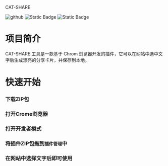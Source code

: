  CAT-SHARE
 
 ![github](https://img.shields.io/github/stars/tianhukj/cat-share.svg?style=social)
 ![Static Badge](https://img.shields.io/badge/build-passing-brightgreen)
 ![Static Badge](https://img.shields.io/badge/powerd-cursor-green)
 # 项目简介
 CAT-SHARE 工具是一款基于 Chrom 浏览器开发的插件，它可以在网站中选中文字后生成漂亮的分享卡片，并保存到本地。
 # 快速开始
 ### 下载ZIP包
 ### 打开Crome浏览器
 ### 打开开发者模式
 ### 将插件ZIP包拖到`插件管理`中
 ### 在网站中选择文字后即可使用
 
